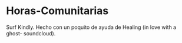 # Horas-Comunitarias

Surf Kindly. Hecho con un poquito de ayuda de Healing (in love with a ghost- soundcloud).
